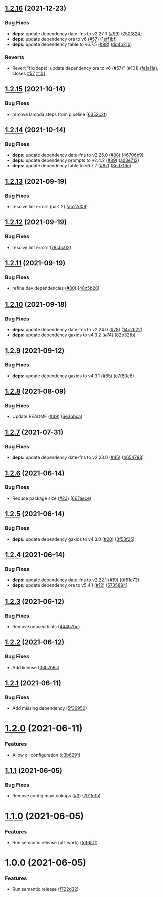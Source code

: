 ## [1.2.16](https://github.com/lachiejames/code-review-leaderboard/compare/v1.2.15...v1.2.16) (2021-12-23)


### Bug Fixes

* **deps:** update dependency date-fns to v2.27.0 ([#99](https://github.com/lachiejames/code-review-leaderboard/issues/99)) ([750f824](https://github.com/lachiejames/code-review-leaderboard/commit/750f824548fd1dd22792b4bc687e1ce1527d6ad7))
* **deps:** update dependency ora to v6 ([#57](https://github.com/lachiejames/code-review-leaderboard/issues/57)) ([1eff1bf](https://github.com/lachiejames/code-review-leaderboard/commit/1eff1bfff9686b22247e0c2b26edb45587a14f3a))
* **deps:** update dependency table to v6.7.5 ([#98](https://github.com/lachiejames/code-review-leaderboard/issues/98)) ([dd4b21b](https://github.com/lachiejames/code-review-leaderboard/commit/dd4b21bb5c359e89e84b18138413f1118d0fc049))


### Reverts

* Revert "fix(deps): update dependency ora to v6 (#57)" (#101) ([fe1a11a](https://github.com/lachiejames/code-review-leaderboard/commit/fe1a11ad78c4cae4b618f60c72b4f12fb957e96a)), closes [#57](https://github.com/lachiejames/code-review-leaderboard/issues/57) [#101](https://github.com/lachiejames/code-review-leaderboard/issues/101)

## [1.2.15](https://github.com/lachiejames/code-review-leaderboard/compare/v1.2.14...v1.2.15) (2021-10-14)


### Bug Fixes

* remove lambda steps from pipeline ([6352c2f](https://github.com/lachiejames/code-review-leaderboard/commit/6352c2fe003d4db4e19d451489eb97ef83e53d70))

## [1.2.14](https://github.com/lachiejames/code-review-leaderboard/compare/v1.2.13...v1.2.14) (2021-10-14)


### Bug Fixes

* **deps:** update dependency date-fns to v2.25.0 ([#88](https://github.com/lachiejames/code-review-leaderboard/issues/88)) ([46706e9](https://github.com/lachiejames/code-review-leaderboard/commit/46706e95d3cb47e893d92122a868c3b20b527aec))
* **deps:** update dependency prompts to v2.4.2 ([#89](https://github.com/lachiejames/code-review-leaderboard/issues/89)) ([ad3e712](https://github.com/lachiejames/code-review-leaderboard/commit/ad3e7120f74c7d69ca6df7c92b3eaa75fd81d00c))
* **deps:** update dependency table to v6.7.2 ([#87](https://github.com/lachiejames/code-review-leaderboard/issues/87)) ([8ed716e](https://github.com/lachiejames/code-review-leaderboard/commit/8ed716eed0f36958c02d7e8b079eb55644b3ad38))

## [1.2.13](https://github.com/lachiejames/code-review-leaderboard/compare/v1.2.12...v1.2.13) (2021-09-19)


### Bug Fixes

* resolve lint errors (part 2) ([ab27d09](https://github.com/lachiejames/code-review-leaderboard/commit/ab27d09a2c03b192d40a265cf7d3b43895fad3b2))

## [1.2.12](https://github.com/lachiejames/code-review-leaderboard/compare/v1.2.11...v1.2.12) (2021-09-19)


### Bug Fixes

* resolve lint errors ([78cbc02](https://github.com/lachiejames/code-review-leaderboard/commit/78cbc0288ec8e39b98ef62df15950c71192a5e0e))

## [1.2.11](https://github.com/lachiejames/code-review-leaderboard/compare/v1.2.10...v1.2.11) (2021-09-19)


### Bug Fixes

* refine dev dependencies ([#80](https://github.com/lachiejames/code-review-leaderboard/issues/80)) ([48c5b28](https://github.com/lachiejames/code-review-leaderboard/commit/48c5b28eac39a1ea14ca3f4c48791bb7da5002df))

## [1.2.10](https://github.com/lachiejames/code-review-leaderboard/compare/v1.2.9...v1.2.10) (2021-09-18)


### Bug Fixes

* **deps:** update dependency date-fns to v2.24.0 ([#78](https://github.com/lachiejames/code-review-leaderboard/issues/78)) ([14c2b22](https://github.com/lachiejames/code-review-leaderboard/commit/14c2b220210b9e0caaba6953b622b568739c2d88))
* **deps:** update dependency gaxios to v4.3.2 ([#74](https://github.com/lachiejames/code-review-leaderboard/issues/74)) ([82b32fb](https://github.com/lachiejames/code-review-leaderboard/commit/82b32fb1f650c2edba6974dcf10bdea9039f20df))

## [1.2.9](https://github.com/lachiejames/code-review-leaderboard/compare/v1.2.8...v1.2.9) (2021-09-12)


### Bug Fixes

* **deps:** update dependency gaxios to v4.3.1 ([#65](https://github.com/lachiejames/code-review-leaderboard/issues/65)) ([e7f80c6](https://github.com/lachiejames/code-review-leaderboard/commit/e7f80c65c7c760953fabca0174bd4baa9aa2fda6))

## [1.2.8](https://github.com/lachiejames/code-review-leaderboard/compare/v1.2.7...v1.2.8) (2021-08-09)


### Bug Fixes

* Update README ([#49](https://github.com/lachiejames/code-review-leaderboard/issues/49)) ([6e3bbca](https://github.com/lachiejames/code-review-leaderboard/commit/6e3bbca3da66c45cab30ffbd61e0157c61aaa2f3))

## [1.2.7](https://github.com/lachiejames/code-review-leaderboard/compare/v1.2.6...v1.2.7) (2021-07-31)


### Bug Fixes

* **deps:** update dependency date-fns to v2.23.0 ([#45](https://github.com/lachiejames/code-review-leaderboard/issues/45)) ([4654788](https://github.com/lachiejames/code-review-leaderboard/commit/465478883ee5ce584fd77caae75b8555f427b309))

## [1.2.6](https://github.com/lachiejames/code-review-leaderboard/compare/v1.2.5...v1.2.6) (2021-06-14)


### Bug Fixes

* Reduce package size ([#23](https://github.com/lachiejames/code-review-leaderboard/issues/23)) ([667aece](https://github.com/lachiejames/code-review-leaderboard/commit/667aece2c0618718176640b07a2d2a5bf27e8260))

## [1.2.5](https://github.com/lachiejames/code-review-leaderboard/compare/v1.2.4...v1.2.5) (2021-06-14)


### Bug Fixes

* **deps:** update dependency gaxios to v4.3.0 ([#20](https://github.com/lachiejames/code-review-leaderboard/issues/20)) ([3f53f25](https://github.com/lachiejames/code-review-leaderboard/commit/3f53f25fe72a02e2f95ac6b2cffb8ec06143ec77))

## [1.2.4](https://github.com/lachiejames/code-review-leaderboard/compare/v1.2.3...v1.2.4) (2021-06-14)


### Bug Fixes

* **deps:** update dependency date-fns to v2.22.1 ([#19](https://github.com/lachiejames/code-review-leaderboard/issues/19)) ([0f51e73](https://github.com/lachiejames/code-review-leaderboard/commit/0f51e739d99c83cf41ce5d07adb6fd7efc8f9956))
* **deps:** update dependency ora to v5.4.1 ([#12](https://github.com/lachiejames/code-review-leaderboard/issues/12)) ([5735884](https://github.com/lachiejames/code-review-leaderboard/commit/5735884f6e244eaeb9c916484a1d9db4f82a7af6))

## [1.2.3](https://github.com/lachiejames/code-review-leaderboard/compare/v1.2.2...v1.2.3) (2021-06-12)


### Bug Fixes

* Remove unused hints ([444b7bc](https://github.com/lachiejames/code-review-leaderboard/commit/444b7bccd379969efdada54b5efa7597bed726b1))

## [1.2.2](https://github.com/lachiejames/code-review-leaderboard/compare/v1.2.1...v1.2.2) (2021-06-12)


### Bug Fixes

* Add license ([06b7b9c](https://github.com/lachiejames/code-review-leaderboard/commit/06b7b9cd993dded863526049f90571ce33e11173))

## [1.2.1](https://github.com/lachiejames/code-review-leaderboard/compare/v1.2.0...v1.2.1) (2021-06-11)


### Bug Fixes

* Add missing dependency ([5f36950](https://github.com/lachiejames/code-review-leaderboard/commit/5f36950e225013c5c6097fa3a7e0c12567bc13e4))

# [1.2.0](https://github.com/lachiejames/code-review-leaderboard/compare/v1.1.1...v1.2.0) (2021-06-11)


### Features

* Allow cli configuration ([c3b6291](https://github.com/lachiejames/code-review-leaderboard/commit/c3b6291f64eee33c83abd16702737882f893ce8e))

## [1.1.1](https://github.com/lachiejames/code-review-leaderboard/compare/v1.1.0...v1.1.1) (2021-06-05)


### Bug Fixes

* Remove config.maxLookups ([#3](https://github.com/lachiejames/code-review-leaderboard/issues/3)) ([791fe1b](https://github.com/lachiejames/code-review-leaderboard/commit/791fe1bacb7256908cf80eb4eb9c06e5d7b044ac))

# [1.1.0](https://github.com/lachiejames/code-review-leaderboard/compare/v1.0.0...v1.1.0) (2021-06-05)


### Features

* Run semantic release (plz work) ([fdf651f](https://github.com/lachiejames/code-review-leaderboard/commit/fdf651f0543184d59478a2aa8410a66f684b02b6))

# 1.0.0 (2021-06-05)


### Features

* Run semantic release ([f722d32](https://github.com/lachiejames/code-review-leaderboard/commit/f722d3269853f24338deb8fb997aec350acbc738))
